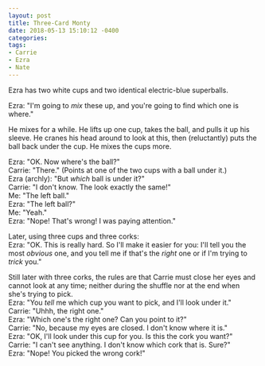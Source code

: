 ```yaml
---
layout: post
title: Three-Card Monty
date: 2018-05-13 15:10:12 -0400
categories:
tags:
- Carrie
- Ezra
- Nate
---
```


Ezra has two white cups and two identical electric-blue superballs.

Ezra: "I'm going to _mix_ these up, and you're going to find which one is where."

He mixes for a while. He lifts up one cup, takes the ball, and pulls it up his sleeve. He cranes his head around to look at this, then (reluctantly) puts the ball back under the cup. He mixes the cups more.

Ezra: "OK. Now where's the ball?"<br/>
Carrie: "There." (Points at one of the two cups with a ball under it.)<br/>
Ezra (archly): "But _which_ ball is under it?"<br/>
Carrie: "I don't know. The look exactly the same!"<br/>
Me: "The left ball."<br/>
Ezra: "The left ball?"<br/>
Me: "Yeah."<br/>
Ezra: "Nope! That's wrong! I was paying attention."

Later, using three cups and three corks:<br/>
Ezra: "OK. This is really hard. So I'll make it easier for you: I'll tell you the most _obvious_ one, and you tell me if that's the _right_ one or if I'm trying to _trick_ you."

Still later with three corks, the rules are that Carrie must close her eyes and cannot look at any time; neither during the shuffle nor at the end when she's trying to pick.<br/>
Ezra: "You _tell_ me which cup you want to pick, and I'll look under it."<br/>
Carrie: "Uhhh, the right one."<br/>
Ezra: "Which one's the right one? Can you point to it?"<br/>
Carrie: "No, because my eyes are closed. I don't know where it is."<br/>
Ezra: "OK, I'll look under this cup for you. Is this the cork you want?"<br/>
Carrie: "I can't see anything. I don't know which cork that is. Sure?"<br/>
Ezra: "Nope! You picked the wrong cork!"<br/>
